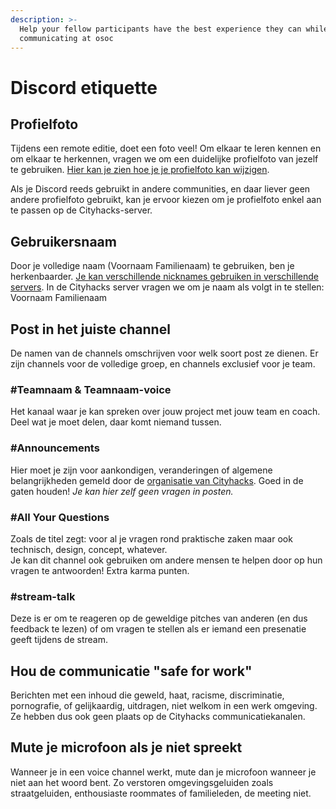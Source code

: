 ```yaml
---
description: >-
  Help your fellow participants have the best experience they can while
  communicating at osoc
---
```


# Discord etiquette

## Profielfoto

Tijdens een remote editie, doet een foto veel! Om elkaar te leren kennen en om elkaar te herkennen, vragen we om een duidelijke profielfoto van jezelf te gebruiken. [Hier kan je zien hoe je je profielfoto kan wijzigen](https://support.discord.com/hc/en-us/articles/204156688-How-do-I-change-my-avatar-?page=1). 

Als je Discord reeds gebruikt in andere communities, en daar liever geen andere profielfoto gebruikt, kan je ervoor kiezen om je profielfoto enkel aan te passen op de Cityhacks-server. 

## Gebruikersnaam

Door je volledige naam \(Voornaam Familienaam\) te gebruiken, ben je herkenbaarder. [Je kan verschillende nicknames gebruiken in verschillende servers](https://help.osoc.be/global/tools/discord/setting-your-nickname). In de Cityhacks server vragen we om je naam als volgt in te stellen: Voornaam Familienaam

## Post in het juiste channel

De namen van de channels omschrijven voor welk soort post ze dienen. Er zijn channels voor de volledige groep, en channels exclusief voor je team.

### \#Teamnaam & Teamnaam-voice

Het kanaal waar je kan spreken over jouw project met jouw team en coach. Deel wat je moet delen, daar komt niemand tussen.

### \#Announcements

Hier moet je zijn voor aankondigen, veranderingen of algemene belangrijkheden gemeld door de [organisatie van Cityhacks](../../partners-1.md). Goed in de gaten houden! _Je kan hier zelf geen vragen in posten._

### \#All Your Questions

Zoals de titel zegt: voor al je vragen rond praktische zaken maar ook technisch, design, concept, whatever.   
Je kan dit channel ook gebruiken om andere mensen te helpen door op hun vragen te antwoorden! Extra karma punten.

### \#stream-talk

Deze is er om te reageren op de geweldige pitches van anderen \(en dus feedback te lezen\) of om vragen te stellen als er iemand een presenatie geeft tijdens de stream.

## Hou de communicatie "safe for work"

Berichten met een inhoud die geweld, haat, racisme, discriminatie, pornografie, of gelijkaardig, uitdragen, niet welkom in een werk omgeving. Ze hebben dus ook geen plaats op de Cityhacks communicatiekanalen.  

## Mute je microfoon als je niet spreekt

Wanneer je in een voice channel werkt, mute dan je microfoon wanneer je niet aan het woord bent. Zo verstoren omgevingsgeluiden zoals straatgeluiden, enthousiaste roommates of familieleden, de meeting niet. 

